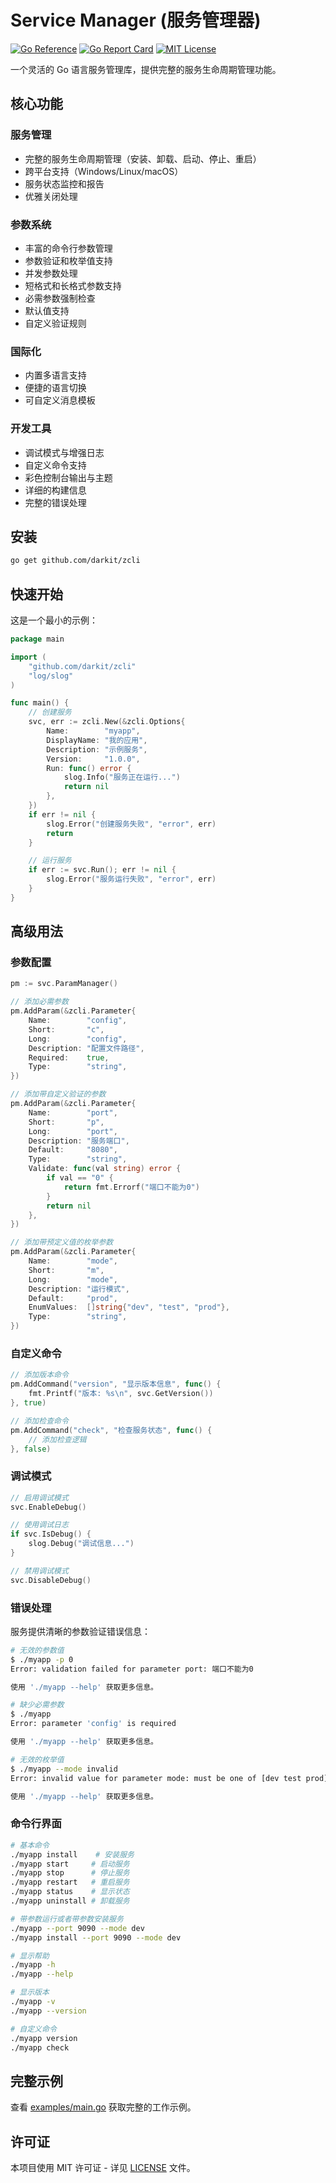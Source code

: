 # Service Manager (服务管理器)

[![Go Reference](https://pkg.go.dev/badge/github.com/darkit/zcli.svg)](https://pkg.go.dev/github.com/darkit/zcli)
[![Go Report Card](https://goreportcard.com/badge/github.com/darkit/zcli)](https://goreportcard.com/report/github.com/darkit/zcli)
[![MIT License](https://img.shields.io/badge/license-MIT-blue.svg)](https://github.com/darkit/zcli/blob/master/LICENSE)

一个灵活的 Go 语言服务管理库，提供完整的服务生命周期管理功能。

## 核心功能

### 服务管理
- 完整的服务生命周期管理（安装、卸载、启动、停止、重启）
- 跨平台支持（Windows/Linux/macOS）
- 服务状态监控和报告
- 优雅关闭处理

### 参数系统
- 丰富的命令行参数管理
- 参数验证和枚举值支持
- 并发参数处理
- 短格式和长格式参数支持
- 必需参数强制检查
- 默认值支持
- 自定义验证规则

### 国际化
- 内置多语言支持
- 便捷的语言切换
- 可自定义消息模板

### 开发工具
- 调试模式与增强日志
- 自定义命令支持
- 彩色控制台输出与主题
- 详细的构建信息
- 完整的错误处理

## 安装

```bash
go get github.com/darkit/zcli
```

## 快速开始

这是一个最小的示例：

```go
package main

import (
    "github.com/darkit/zcli"
    "log/slog"
)

func main() {
    // 创建服务
    svc, err := zcli.New(&zcli.Options{
        Name:        "myapp",
        DisplayName: "我的应用",
        Description: "示例服务",
        Version:     "1.0.0",
        Run: func() error {
            slog.Info("服务正在运行...")
            return nil
        },
    })
    if err != nil {
        slog.Error("创建服务失败", "error", err)
        return
    }

    // 运行服务
    if err := svc.Run(); err != nil {
        slog.Error("服务运行失败", "error", err)
    }
}
```

## 高级用法

### 参数配置

```go
pm := svc.ParamManager()

// 添加必需参数
pm.AddParam(&zcli.Parameter{
    Name:        "config",
    Short:       "c",
    Long:        "config",
    Description: "配置文件路径",
    Required:    true,
    Type:        "string",
})

// 添加带自定义验证的参数
pm.AddParam(&zcli.Parameter{
    Name:        "port",
    Short:       "p",
    Long:        "port",
    Description: "服务端口",
    Default:     "8080",
    Type:        "string",
    Validate: func(val string) error {
        if val == "0" {
            return fmt.Errorf("端口不能为0")
        }
        return nil
    },
})

// 添加带预定义值的枚举参数
pm.AddParam(&zcli.Parameter{
    Name:        "mode",
    Short:       "m",
    Long:        "mode",
    Description: "运行模式",
    Default:     "prod",
    EnumValues:  []string{"dev", "test", "prod"},
    Type:        "string",
})
```

### 自定义命令

```go
// 添加版本命令
pm.AddCommand("version", "显示版本信息", func() {
    fmt.Printf("版本: %s\n", svc.GetVersion())
}, true)

// 添加检查命令
pm.AddCommand("check", "检查服务状态", func() {
    // 添加检查逻辑
}, false)
```

### 调试模式

```go
// 启用调试模式
svc.EnableDebug()

// 使用调试日志
if svc.IsDebug() {
    slog.Debug("调试信息...")
}

// 禁用调试模式
svc.DisableDebug()
```

### 错误处理

服务提供清晰的参数验证错误信息：

```bash
# 无效的参数值
$ ./myapp -p 0
Error: validation failed for parameter port: 端口不能为0

使用 './myapp --help' 获取更多信息。

# 缺少必需参数
$ ./myapp
Error: parameter 'config' is required

使用 './myapp --help' 获取更多信息。

# 无效的枚举值
$ ./myapp --mode invalid
Error: invalid value for parameter mode: must be one of [dev test prod]

使用 './myapp --help' 获取更多信息。
```

### 命令行界面

```bash
# 基本命令
./myapp install    # 安装服务
./myapp start     # 启动服务
./myapp stop      # 停止服务
./myapp restart   # 重启服务
./myapp status    # 显示状态
./myapp uninstall # 卸载服务

# 带参数运行或者带参数安装服务
./myapp --port 9090 --mode dev
./myapp install --port 9090 --mode dev

# 显示帮助
./myapp -h
./myapp --help

# 显示版本
./myapp -v
./myapp --version

# 自定义命令
./myapp version
./myapp check
```

## 完整示例

查看 [examples/main.go](examples/main.go) 获取完整的工作示例。

## 许可证

本项目使用 MIT 许可证 - 详见 [LICENSE](LICENSE) 文件。